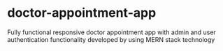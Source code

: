 # doctor-appointment-app
Fully functional responsive doctor appointment app with admin and user authentication functionality developed by using MERN stack technology
